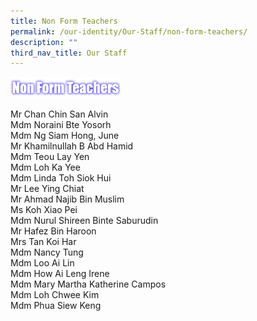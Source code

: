 ```yaml
---
title: Non Form Teachers
permalink: /our-identity/Our-Staff/non-form-teachers/
description: ""
third_nav_title: Our Staff
---
```

<img src="/images/non%20FTs.png" 
     style="width:35%">

Mr Chan Chin San Alvin  
Mdm Noraini Bte Yosorh  
Mdm Ng Siam Hong, June  
Mr Khamilnullah B Abd Hamid  
Mdm Teou Lay Yen  
Mdm Loh Ka Yee  
Mdm Linda Toh Siok Hui  
Mr Lee Ying Chiat  
Mr Ahmad Najib Bin Muslim  
Ms Koh Xiao Pei  
Mdm Nurul Shireen Binte Saburudin  
Mr Hafez Bin Haroon  
Mrs Tan Koi Har   
Mdm Nancy Tung  
Mdm Loo Ai Lin  
Mdm How Ai Leng Irene   
Mdm Mary Martha Katherine Campos  
Mdm Loh Chwee Kim  
Mdm Phua Siew Keng